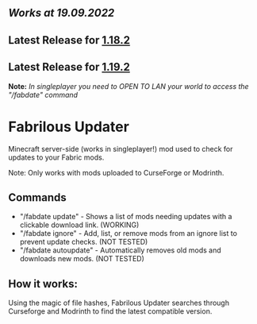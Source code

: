 ## _**Works at 19.09.2022**_
## Latest Release for [1.18.2](https://github.com/mllightitup/fabrilous-updater/releases/tag/fu3.0+1.18.2) 
## Latest Release for [1.19.2](https://github.com/mllightitup/fabrilous-updater/releases/tag/fu3.0+1.19.2) 
**Note:** _In singleplayer you need to OPEN TO LAN your world to access the "/fabdate" command_

# Fabrilous Updater
Minecraft server-side (works in singleplayer!) mod used to check for updates to your Fabric mods.

Note: Only works with mods uploaded to CurseForge or Modrinth.


## Commands
* "/fabdate update" - Shows a list of mods needing updates with a clickable download link. (WORKING)
* "/fabdate ignore"  -  Add, list, or remove mods from an ignore list to prevent update checks. (NOT TESTED)
* "/fabdate autoupdate" - Automatically removes old mods and downloads new mods.  (NOT TESTED)


## How it works:
Using the magic of file hashes, Fabrilous Updater searches through Curseforge and Modrinth to find the latest compatible version.
